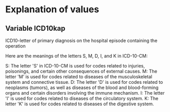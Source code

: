 Explanation of values
=====================

Variable ICD10kap
-----------------

ICD10-letter of primary diagnosis on the hospital episode containing the operation

Here are the meanings of the letters S, M, D, I, and K in ICD-10-CM:

S: The letter 'S' in ICD-10-CM is used for codes related to injuries, poisonings, and certain other consequences of external causes.
M: The letter 'M' is used for codes related to diseases of the musculoskeletal system and connective tissue.
D: The letter 'D' is used for codes related to neoplasms (tumors), as well as diseases of the blood and blood-forming organs and certain disorders involving the immune mechanism.
I: The letter 'I' is used for codes related to diseases of the circulatory system.
K: The letter 'K' is used for codes related to diseases of the digestive system.

